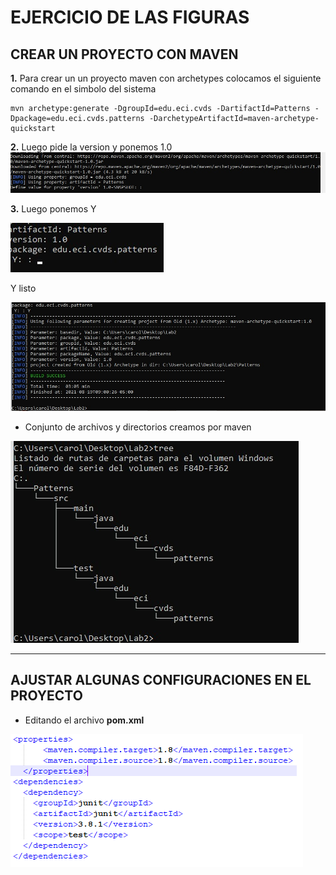 # EJERCICIO DE LAS FIGURAS

## CREAR UN PROYECTO CON MAVEN

**1.** Para crear un un proyecto maven con archetypes colocamos el siguiente comando en el simbolo del sistema

```
mvn archetype:generate -DgroupId=edu.eci.cvds -DartifactId=Patterns -Dpackage=edu.eci.cvds.patterns -DarchetypeArtifactId=maven-archetype-quickstart
```

**2.** Luego pide la version y ponemos 1.0
![Imagen1](https://github.com/JuanoYolo/Lab-2/blob/main/1.jpeg)

**3.** Luego ponemos Y

![Imagen2](https://github.com/JuanoYolo/Lab-2/blob/main/2.jpeg)

Y listo

![Imagen3](https://github.com/JuanoYolo/Lab-2/blob/main/3.jpeg)

* Conjunto de archivos y directorios creamos por maven

![Imagen4](https://github.com/JuanoYolo/Lab-2/blob/main/4.jpeg)

---

## AJUSTAR ALGUNAS CONFIGURACIONES EN EL PROYECTO

* Editando el archivo **pom.xml**

![Imagen5](https://github.com/JuanoYolo/Lab-2/blob/main/5.png)
